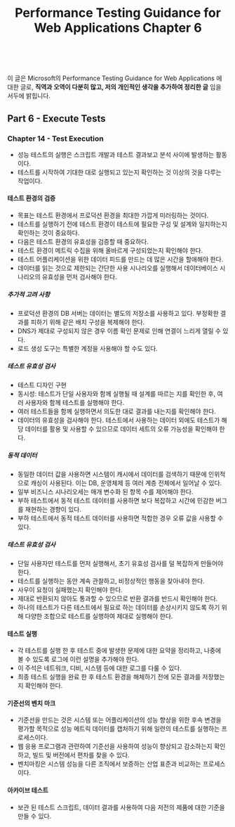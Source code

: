 ﻿---
layout: post
title: "Performance Testing Guidance for Web Applications Chapter 6"
---
<br/>

이 글은 Microsoft의 Performance Testing Guidance for Web Applications 에 대한 글로, **직역과 오역이 다분히 많고, 저의 개인적인 생각을 추가하여 정리한 글** 임을 서두에 밝힙니다.

## Part 6 - Execute Tests

### Chapter 14 - Test Execution
- 성능 테스트의 실행은 스크립트 개발과 테스트 결과보고 분석 사이에 발생하는 활동이다.
- 테스트를 시작하여 기대한 대로 실행되고 있는지 확인하는 것 이상의 것을 다루는 작업이다.

#### 테스트 환경의 검증
- 목표는 테스트 환경에서 프로덕션 환경을 최대한 가깝게 미러링하는 것이다.
- 테스트를 실행하기 전에 테스트 환경이 테스트에 필요한 구성 및 설계와 일치하는지 확인하는 것이 중요하다.
- 다음은 테스트 환경의 유효성을 검증할 때 중요하다.
 - 테스트 환경이 메트릭 수집을 위해 올바르게 구성되었는지 확인해야 한다.
 - 테스트 어플리케이션을 위한 데이터 피드를 만드는 데 많은 시간을 할애해야 한다.
 - 데이터를 읽는 것으로 제한되는 간단한 사용 시나리오를 실행해서 데이터베이스 시나리오의 유효성을 먼저 검사해야 한다.

##### 추가적 고려 사항
- 프로덕션 환경의 DB 서버는 데이터는 별도의 저장소를 사용하고 있다. 부정확한 결과를 피하기 위해 같은 배치 구성을 복제해야 한다.
- DNS가 제대로 구성되지 않은 경우 이름 확인 문제로 인해 연결이 느리게 열릴 수 있다.
- 로드 생성 도구는 특별한 계정을 사용해야 할 수도 있다.

##### 테스트 유효성 검사
- 테스트 디자인 구현
- 동시성: 테스트가 단일 사용자와 함께 실행될 때 설계를 따르는 지를 확인한 후, 여러 사용자와 함께 테스트를 실행해야 한다.
- 여러 테스트들을 함께 실행하면서 의도한 대로 결과를 내는지를 확인해야 한다.
- 데이터의 유효성을 검사해야 한다. 테스트에서 사용하는 데이터 외에도 테스트가 해당 데이터를 활용 및 사용할 수 있으므로 데이터 세트의 오류 가능성을 확인해야 한다.

##### 동적 데이터
- 동일한 데이터 값을 사용하면 시스템이 캐시에서 데이터를 검색하기 때문에 인위적으로 캐싱이 사용된다. 이는 DB, 운영체제 등 여러 계층 전체에서 일어날 수 있다.
- 일부 비즈니스 시나리오세는 매개 변수화 된 항목 수를 제어해야 한다.
- 부하 테스트에서 동적 테스트 데이터를 사용하면 보다 복잡하고 시간에 민감한 버그를 재현하는 경향이 있다.
- 부하 테스트에서 동적 테스트 데이터를 사용하면 적합한 경우 오류 값을 사용할 수 있다.

##### 테스트 유효성 검사
- 단일 사용자만 테스트를 먼저 실행해서, 초기 유효성 검사를 덜 복잡하게 만들어야 한다.
- 테스트를 실행하는 동안 계속 관찰하고, 비정상적인 행동을 찾아내야 한다.
- 사우이 요청이 실패했는지 확인해야 한다.
- 제대로 반환되지 않아도 통과할 수 있으므로 반환 결과를 반드시 확인해야 한다.
- 하나의 테스트가 다른 테스트에서 필요로 하는 데이터를 손상시키지 않도록 하기 위해 다양한 조합으로 테스트를 실행하여 제대로 실행해야 한다.

#### 테스트 실행
- 각 테스트를 실행 한 후 테스트 중에 발생한 문제에 대한 요약을 정리하고, 나중에 볼 수 있도록 로그에 이런 설명을 추가해야 한다.
- 이 주석은 네트워크, 디비, 시스템 등에 대한 로그를 다룰 수 있다.
- 최종 테스트 실행을 완료 한 후 테스트 환경을 해체하기 전에 모든 결과를 저장했는지 확인해야 한다.

#### 기준선의 벤치 마크
- 기준선을 만드는 것은 시스템 또는 어플리케이션의 성능 향상을 위한 후속 변경을 평가할 목적으로 성능 메트릭 데이터를 캡처하기 위해 일련의 테스트를 실행하는 프로세스이다.
- 웹 응용 프로그램과 관련하여 기준선을 사용하여 성능이 향상되고 감소하는지 확인하고, 빌드 및 버전에서 편차를 찾을 수 있다.
- 벤치마킹은 시스템 성능을 다른 조직에서 보증하는 산업 표준과 비교하는 프로세스이다.

#### 아카이브 테스트
- 보관 된 테스트 스크립트, 데이터 결과를 사용하여 다음 저전의 제품에 대한 기준을 만들 수 있다.
